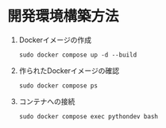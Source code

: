 # 開発環境構築方法

1. Dockerイメージの作成

   ```shell
   sudo docker compose up -d --build
   ```

2. 作られたDockerイメージの確認

   ```shell
   sudo docker compose ps
   ```

3. コンテナへの接続

   ```shell
   sudo docker compose exec pythondev bash
   ```

   

